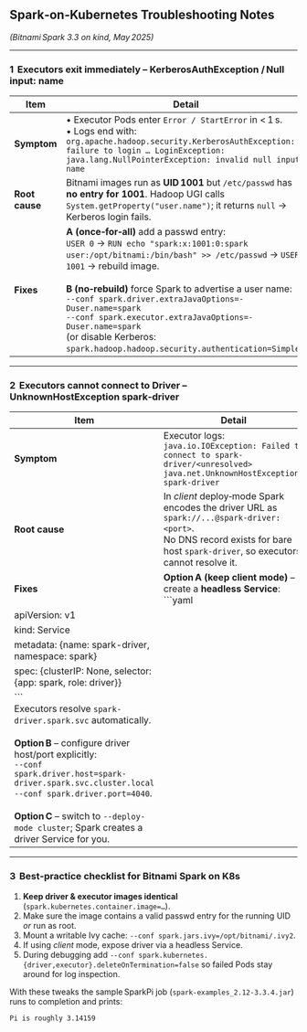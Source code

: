 ## Spark‑on‑Kubernetes Troubleshooting Notes

*(Bitnami Spark 3.3 on kind, May 2025)*

---

### 1  Executors exit immediately – **KerberosAuthException / Null input: name**

| Item           | Detail                                                                                                                                                                                                                                                                                                                                                                                                                                       |
| -------------- | -------------------------------------------------------------------------------------------------------------------------------------------------------------------------------------------------------------------------------------------------------------------------------------------------------------------------------------------------------------------------------------------------------------------------------------------- |
| **Symptom**    | • Executor Pods enter `Error / StartError` in < 1 s.<br>• Logs end with:<br>`org.apache.hadoop.security.KerberosAuthException: failure to login … LoginException: java.lang.NullPointerException: invalid null input: name`                                                                                                                                                                                                                  |
| **Root cause** | Bitnami images run as **UID 1001** but `/etc/passwd` has **no entry for 1001**. Hadoop UGI calls `System.getProperty("user.name")`; it returns `null` → Kerberos login fails.                                                                                                                                                                                                                                                                |
| **Fixes**      | **A (once‑for‑all)** add a passwd entry:<br>`USER 0` → `RUN echo "spark:x:1001:0:spark user:/opt/bitnami:/bin/bash" >> /etc/passwd` → `USER 1001` → rebuild image.<br><br>**B (no‑rebuild)** force Spark to advertise a user name:<br>`--conf spark.driver.extraJavaOptions=-Duser.name=spark`<br>`--conf spark.executor.extraJavaOptions=-Duser.name=spark`<br>(or disable Kerberos: `spark.hadoop.hadoop.security.authentication=Simple`). |

---

### 2  Executors cannot connect to Driver – **UnknownHostException spark‑driver**

| Item                                                                                                                                                                                                                                                                                                                                     | Detail                                                                                                                                                                              |
| ---------------------------------------------------------------------------------------------------------------------------------------------------------------------------------------------------------------------------------------------------------------------------------------------------------------------------------------- | ----------------------------------------------------------------------------------------------------------------------------------------------------------------------------------- |
| **Symptom**                                                                                                                                                                                                                                                                                                                              | Executor logs:<br>`java.io.IOException: Failed to connect to spark-driver/<unresolved>`<br>`java.net.UnknownHostException: spark-driver`                                            |
| **Root cause**                                                                                                                                                                                                                                                                                                                           | In *client* deploy‑mode Spark encodes the driver URL as<br>`spark://...@spark-driver:<port>`.<br>No DNS record exists for bare host `spark-driver`, so executors cannot resolve it. |
| **Fixes**                                                                                                                                                                                                                                                                                                                                | **Option A (keep client mode)** – create a **headless Service**:  \`\`\`yaml                                                                                                        |
| apiVersion: v1                                                                                                                                                                                                                                                                                                                           |                                                                                                                                                                                     |
| kind: Service                                                                                                                                                                                                                                                                                                                            |                                                                                                                                                                                     |
| metadata: {name: spark-driver, namespace: spark}                                                                                                                                                                                                                                                                                         |                                                                                                                                                                                     |
| spec: {clusterIP: None, selector: {app: spark, role: driver}}                                                                                                                                                                                                                                                                            |                                                                                                                                                                                     |
| \`\`\`<br>Executors resolve `spark-driver.spark.svc` automatically.<br><br>**Option B** – configure driver host/port explicitly:<br>`--conf spark.driver.host=spark-driver.spark.svc.cluster.local`<br>`--conf spark.driver.port=4040`.<br><br>**Option C** – switch to `--deploy-mode cluster`; Spark creates a driver Service for you. |                                                                                                                                                                                     |

---

### 3  Best‑practice checklist for Bitnami Spark on K8s

1. **Keep driver & executor images identical** (`spark.kubernetes.container.image=…`).
2. Make sure the image contains a valid passwd entry for the running UID *or* run as root.
3. Mount a writable Ivy cache: `--conf spark.jars.ivy=/opt/bitnami/.ivy2`.
4. If using *client* mode, expose driver via a headless Service.
5. During debugging add
   `--conf spark.kubernetes.{driver,executor}.deleteOnTermination=false`
   so failed Pods stay around for log inspection.

With these tweaks the sample SparkPi job (`spark‑examples_2.12‑3.3.4.jar`) runs to completion and prints:

```
Pi is roughly 3.14159
```
